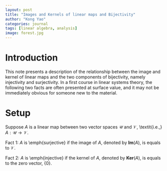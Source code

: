 ```yaml
---
layout: post
title: "Images and Kernels of linear maps and Bijectivity"
author: "Kong Yao"
categories: journal
tags: [linear algebra, analysis]
image: forest.jpg
---
```


# Introduction

This note presents a description of the relationship between the image and kernel of linear maps and the two components of bijectivity, namely injectivity and surjectivity. In a first course in linear systems theory, the following two facts are often presented at surface value, and it may not be immediately obvious for someone new to the material. 

# Setup

Suppose $A$ is a linear map between two vector spaces $\mathcal{U}$ and $\mathcal{V}$, \textit{i.e.,} $A: \mathcal{U} \to \mathcal{V}$. 

Fact 1: $A$ is \emph{surjective} if the image of $A$, denoted by $\textbf{Im}(A)$, is equals to $\mathcal{V}$. 

Fact 2: $A$ is \emph{injective} if the kernel of $A$, denoted by $\textbf{Ker}(A)$, is equals to the zero vector, $\{0\}$. 